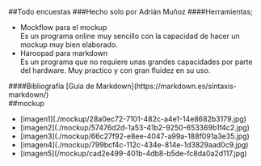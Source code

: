 ##Todo encuestas
###Hecho solo por Adrián Muñoz
####Herramientas;
<ul>
<li>Mockflow para el mockup</li>
Es un programa online muy sencillo con la capacidad de hacer un mockup muy bien elaborado.
<li>Haroopad para markdown </li>
Es un programa que no requiere unas grandes capacidades por parte del hardware. Muy practico y con gran fluidez en su uso.
</ul>
####Bibliografía
[Guia de Markdown](https://markdown.es/sintaxis-markdown/)
<br>
##mockup
<ul>
<li>[imagen1](./mockup/28a0ec72-7101-482c-a4e1-14e8682b3179.jpg)</li>
<li>[imagen2](./mockup/57476d2d-1a53-41b2-9250-653369b1f4c2.jpg)</li>
<li>[imagen3](./mockup/66c27f92-e8ee-4047-a99a-188f091a3e35.jpg)</li>
<li>[imagen4](./mockup/799bcf4c-112c-434e-814e-1d3829aad0c9.jpg)</li>
<li>[imagen5](/mockup/cad2e499-401b-4db8-b5de-fc8da0a2d117.jpg)</li>
